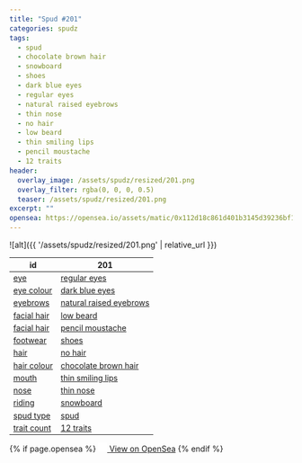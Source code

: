 ```yaml
---
title: "Spud #201"
categories: spudz
tags:
  - spud
  - chocolate brown hair
  - snowboard
  - shoes
  - dark blue eyes
  - regular eyes
  - natural raised eyebrows
  - thin nose
  - no hair
  - low beard
  - thin smiling lips
  - pencil moustache
  - 12 traits
header:
  overlay_image: /assets/spudz/resized/201.png
  overlay_filter: rgba(0, 0, 0, 0.5)
  teaser: /assets/spudz/resized/201.png
excerpt: ""
opensea: https://opensea.io/assets/matic/0x112d18c861d401b3145d39236bf149f01e18beed/201
---
```

![alt]({{ '/assets/spudz/resized/201.png' | relative_url }})

| id | 201 |
|-|-|
| <a href="/traits/eye/#trait-type">eye</a> | <a href="/traits/eye/regular-eyes/1/#trait">regular eyes</a> |
| <a href="/traits/eye-colour/#trait-type">eye colour</a> | <a href="/traits/eye-colour/dark-blue-eyes/1/#trait">dark blue eyes</a> |
| <a href="/traits/eyebrows/#trait-type">eyebrows</a> | <a href="/traits/eyebrows/natural-raised-eyebrows/1/#trait">natural raised eyebrows</a> |
| <a href="/traits/facial-hair/#trait-type">facial hair</a> | <a href="/traits/facial-hair/low-beard/1/#trait">low beard</a> |
| <a href="/traits/facial-hair/#trait-type">facial hair</a> | <a href="/traits/facial-hair/pencil-moustache/1/#trait">pencil moustache</a> |
| <a href="/traits/footwear/#trait-type">footwear</a> | <a href="/traits/footwear/shoes/1/#trait">shoes</a> |
| <a href="/traits/hair/#trait-type">hair</a> | <a href="/traits/hair/no-hair/1/#trait">no hair</a> |
| <a href="/traits/hair-colour/#trait-type">hair colour</a> | <a href="/traits/hair-colour/chocolate-brown-hair/1/#trait">chocolate brown hair</a> |
| <a href="/traits/mouth/#trait-type">mouth</a> | <a href="/traits/mouth/thin-smiling-lips/1/#trait">thin smiling lips</a> |
| <a href="/traits/nose/#trait-type">nose</a> | <a href="/traits/nose/thin-nose/1/#trait">thin nose</a> |
| <a href="/traits/riding/#trait-type">riding</a> | <a href="/traits/riding/snowboard/1/#trait">snowboard</a> |
| <a href="/traits/spud-type/#trait-type">spud type</a> | <a href="/traits/spud-type/spud/1/#trait">spud</a> |
| <a href="/traits/trait-count/#trait-type">trait count</a> | <a href="/traits/trait-count/12-traits/1/#trait">12 traits</a> |

{% if page.opensea %}
<a href="{{page.opensea}}" class="btn btn--info" onclick="window.open(this.href, '_blank'); return false;"><img src="/assets/images/opensea.svg" width="16px"><span>  View on OpenSea</span></a>
{% endif %}
